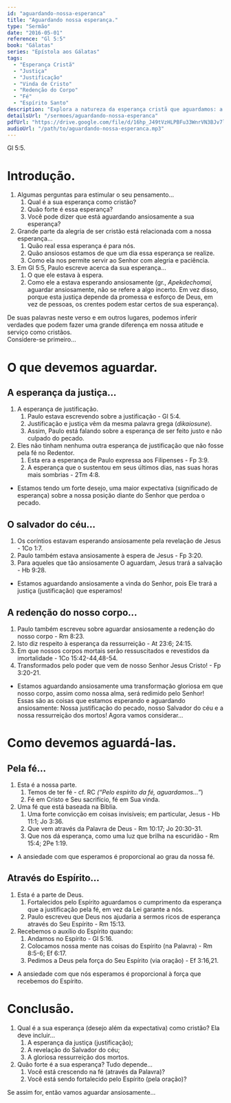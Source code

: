 ```yaml
---
id: "aguardando-nossa-esperanca"
title: "Aguardando nossa esperança."
type: "Sermão"
date: "2016-05-01"
reference: "Gl 5:5"
book: "Gálatas"
series: "Epístola aos Gálatas"
tags:
  - "Esperança Cristã"
  - "Justiça"
  - "Justificação"
  - "Vinda de Cristo"
  - "Redenção do Corpo"
  - "Fé"
  - "Espírito Santo"
description: "Explora a natureza da esperança cristã que aguardamos: a esperança da justiça (justificação), a vinda do Salvador do céu e a redenção do nosso corpo, e como devemos aguardá-las pela fé e através do Espírito."
detailsUrl: "/sermoes/aguardando-nossa-esperanca"
pdfUrl: "https://drive.google.com/file/d/16hp_J49tVzHLPBFu33WnrVN3BJv7lCRB/view?usp=drive_link"
audioUrl: "/path/to/aguardando-nossa-esperanca.mp3"
---
```

Gl 5:5.

# Introdução.

1. Algumas perguntas para estimular o seu pensamento...  
   1. Qual é a sua esperança como cristão?  
   2. Quão forte é essa esperança?  
   3. Você pode dizer que está aguardando ansiosamente a sua esperança?  
2. Grande parte da alegria de ser cristão está relacionada com a nossa esperança...  
   1. Quão real essa esperança é para nós.  
   2. Quão ansiosos estamos de que um dia essa esperança se realize.  
   3. Como ela nos permite servir ao Senhor com alegria e paciência.  
3. Em Gl 5:5, Paulo escreve acerca da sua esperança...  
   1. O que ele estava à espera.  
   2. Como ele a estava esperando ansiosamente (gr., *Apekdechomai*, aguardar ansiosamente, não se refere a algo incerto. Em vez disso, porque esta justiça depende da promessa e esforço de Deus, em vez de pessoas, os crentes podem estar certos de sua esperança).

De suas palavras neste verso e em outros lugares, podemos inferir verdades que podem fazer uma grande diferença em nossa atitude e serviço como cristãos.   
Considere-se primeiro...

# O que devemos aguardar.

## A esperança da justiça...

1. A esperança de justificação.  
    1. Paulo estava escrevendo sobre a justificação - Gl 5:4.  
    2. Justificação e justiça vêm da mesma palavra grega (*dikaiosune*).  
    3. Assim, Paulo está falando sobre a esperança de ser feito justo e não culpado do pecado.  
2. Eles não tinham nenhuma outra esperança de justificação que não fosse pela fé no Redentor.  
    1. Esta era a esperança de Paulo expressa aos Filipenses - Fp 3:9.  
    2. A esperança que o sustentou em seus últimos dias, nas suas horas mais sombrias - 2Tm 4:8.

- Estamos tendo um forte desejo, uma maior expectativa (significado de esperança) sobre a nossa posição diante do Senhor que perdoa o pecado.

## O salvador do céu...

1. Os coríntios estavam esperando ansiosamente pela revelação de Jesus - 1Co 1:7.  
2. Paulo também estava ansiosamente à espera de Jesus - Fp 3:20.  
3. Para aqueles que tão ansiosamente O aguardam, Jesus trará a salvação - Hb 9:28.

- Estamos aguardando ansiosamente a vinda do Senhor, pois Ele trará a justiça (justificação) que esperamos!

## A redenção do nosso corpo...

1. Paulo também escreveu sobre aguardar ansiosamente a redenção do nosso corpo - Rm 8:23.  
2. Isto diz respeito à esperança da ressurreição - At 23:6; 24:15.  
3. Em que nossos corpos mortais serão ressuscitados e revestidos da imortalidade - 1Co 15:42-44,48-54.  
4. Transformados pelo poder que vem de nosso Senhor Jesus Cristo! - Fp 3:20-21.

- Estamos aguardando ansiosamente uma transformação gloriosa em que nosso corpo, assim como nossa alma, será redimido pelo Senhor!  
Essas são as coisas que estamos esperando e aguardando ansiosamente: Nossa justificação do pecado, nosso Salvador do céu e a nossa ressurreição dos mortos! Agora vamos considerar...

# Como devemos aguardá-las.

## Pela fé...

1. Esta é a nossa parte.  
    1. Temos de ter fé - cf. RC *(“Pelo espírito da fé, aguardamos...”*)  
    2. Fé em Cristo e Seu sacrifício, fé em Sua vinda.  
2. Uma fé que está baseada na Bíblia.  
    1. Uma forte convicção em coisas invisíveis; em particular, Jesus - Hb 11:1; Jo 3:36.  
    2. Que vem através da Palavra de Deus - Rm 10:17; Jo 20:30-31.  
    3. Que nos dá esperança, como uma luz que brilha na escuridão - Rm 15:4; 2Pe 1:19.

- A ansiedade com que esperamos é proporcional ao grau da nossa fé.

## Através do Espírito...

1. Esta é a parte de Deus.  
    1. Fortalecidos pelo Espírito aguardamos o cumprimento da esperança que a justificação pela fé, em vez da Lei garante a nós.  
    2. Paulo escreveu que Deus nos ajudaria a sermos ricos de esperança através do Seu Espírito - Rm 15:13.  
2. Recebemos o auxílio do Espírito quando:  
    1. Andamos no Espírito - Gl 5:16.  
    2. Colocamos nossa mente nas coisas do Espírito (na Palavra) - Rm 8:5-6; Ef 6:17.  
    3. Pedimos a Deus pela força do Seu Espírito (via oração) - Ef 3:16,21.

- A ansiedade com que nós esperamos é proporcional à força que recebemos do Espírito.

# Conclusão.

1. Qual é a sua esperança (desejo além da expectativa) como cristão? Ela deve incluir...  
   1. A esperança da justiça (justificação);  
   2. A revelação do Salvador do céu;  
   3. A gloriosa ressurreição dos mortos.  
2. Quão forte é a sua esperança? Tudo depende...  
   1. Você está crescendo na fé (através da Palavra)?  
   2. Você está sendo fortalecido pelo Espírito (pela oração)?

Se assim for, então vamos aguardar ansiosamente...